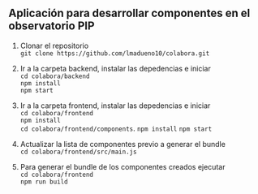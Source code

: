 ## Aplicación para desarrollar componentes en el observatorio PIP

1. Clonar el repositorio  
   `git clone https://github.com/lmadueno10/colabora.git`

2. Ir a la carpeta backend, instalar las depedencias e iniciar  
   `cd colabora/backend`  
   `npm install`  
   `npm start`

3. Ir a la carpeta frontend, instalar las depedencias e iniciar  
   `cd colabora/frontend`  
   `npm install`  
   `cd colabora/frontend/components`. 
   `npm install`
   `npm start`

4. Actualizar la lista de componentes previo a generar el bundle  
   `cd colabora/frontend/src/main.js`
   
4. Para generar el bundle de los componentes creados ejecutar  
   `cd colabora/frontend`  
   `npm run build`
